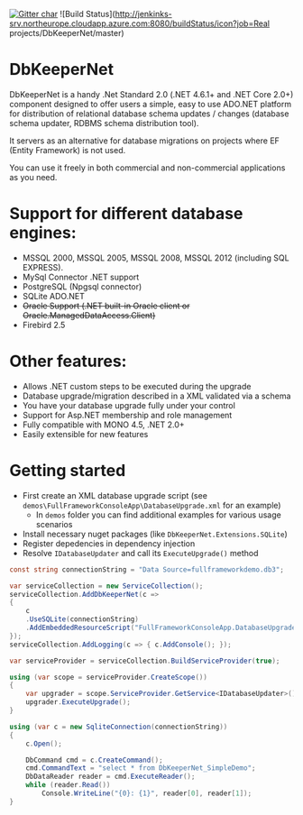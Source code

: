 [![Gitter char](https://badges.gitter.im/gitterHQ/gitter.png)](https://gitter.im/dbkeepernet/Lobby)
![Build Status](http://jenkinks-srv.northeurope.cloudapp.azure.com:8080/buildStatus/icon?job=Real projects/DbKeeperNet/master)

# DbKeeperNet

DbKeeperNet is a handy .Net Standard 2.0 (.NET 4.6.1+ and .NET Core 2.0+) component designed to offer users a simple, 
easy to use ADO.NET platform for distribution of relational database schema updates 
/ changes (database schema updater, RDBMS schema distribution tool).

It servers as an alternative for database migrations on projects where EF (Entity Framework) is not used.

You can use it freely in both commercial and non-commercial applications as you need.

# Support for different database engines:

* MSSQL 2000, MSSQL 2005, MSSQL 2008, MSSQL 2012 (including SQL EXPRESS).
* MySql Connector .NET support
* PostgreSQL (Npgsql connector)
* SQLite ADO.NET
* ~~Oracle Support (.NET built-in Oracle client or Oracle.ManagedDataAccess.Client)~~
* Firebird 2.5

# Other features:

* Allows .NET custom steps to be executed during the upgrade
* Database upgrade/migration described in a XML validated via a schema
* You have your database upgrade fully under your control
* Support for Asp.NET membership and role management
* Fully compatible with MONO 4.5, .NET 2.0+
* Easily extensible for new features

# Getting started

* First create an XML database upgrade script (see `demos\FullFrameworkConsoleApp\DatabaseUpgrade.xml` for an example)
  * In `demos` folder you can find additional examples for various usage scenarios
* Install necessary nuget packages (like `DbKeeperNet.Extensions.SQLite`)
* Register depedencies in dependency injection
* Resolve `IDatabaseUpdater` and call its `ExecuteUpgrade()` method

```csharp
const string connectionString = "Data Source=fullframeworkdemo.db3";

var serviceCollection = new ServiceCollection();
serviceCollection.AddDbKeeperNet(c =>
{
    c
    .UseSQLite(connectionString)
    .AddEmbeddedResourceScript("FullFrameworkConsoleApp.DatabaseUpgrade.xml,FullFrameworkConsoleApp");
});
serviceCollection.AddLogging(c => { c.AddConsole(); });

var serviceProvider = serviceCollection.BuildServiceProvider(true);

using (var scope = serviceProvider.CreateScope())
{
    var upgrader = scope.ServiceProvider.GetService<IDatabaseUpdater>();
    upgrader.ExecuteUpgrade();
}

using (var c = new SqliteConnection(connectionString))
{
    c.Open();

    DbCommand cmd = c.CreateCommand();
    cmd.CommandText = "select * from DbKeeperNet_SimpleDemo";
    DbDataReader reader = cmd.ExecuteReader();
    while (reader.Read())
        Console.WriteLine("{0}: {1}", reader[0], reader[1]);
}
```
